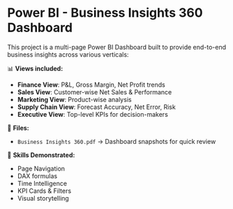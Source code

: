 # Power BI - Business Insights 360 Dashboard

This project is a multi-page Power BI Dashboard built to provide end-to-end business insights across various verticals:

📊 **Views included:**
- **Finance View**: P&L, Gross Margin, Net Profit trends
- **Sales View**: Customer-wise Net Sales & Performance
- **Marketing View**: Product-wise analysis
- **Supply Chain View**: Forecast Accuracy, Net Error, Risk
- **Executive View**: Top-level KPIs for decision-makers

📁 **Files:**
- `Business Insights 360.pdf` → Dashboard snapshots for quick review

🧠 **Skills Demonstrated:**
- Page Navigation
- DAX formulas
- Time Intelligence
- KPI Cards & Filters
- Visual storytelling



